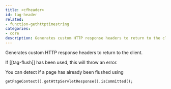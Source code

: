 ```yaml
---
title: <cfheader>
id: tag-header
related:
- function-gethttptimestring
categories:
- core
description: Generates custom HTTP response headers to return to the client.
---
```


Generates custom HTTP response headers to return to the client.

If [[tag-flush]] has been used, this will throw an error.

You can detect if a page has already been flushed using

```
getPageContext().getHttpServletResponse().isCommitted();
```
